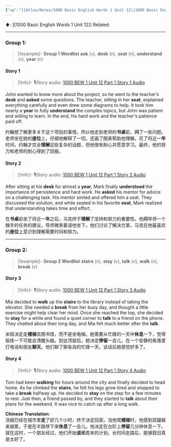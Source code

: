 ```yaml
---
{"up":"[[Atlas/Notes/1000 Basic English Words 1 Unit 12\|1000 Basic English Words 1 Unit 12]]","dg-publish":true,"permalink":"/atlas/notes/1000-bew-1-unit-12-part-1-stories/","dgPassFrontmatter":true}
---
```


⬆️: [[1000 Basic English Words 1 Unit 12]]
Related: 

---

### Group 1:

> [!example]- **Group 1 Wordlist**
> **ask** (v), **desk** (n), **seat** (n), **understand** (v), **year** (n)

#### Story 1 

> [!info]- 🎙️Story audio: [1000 BEW 1 Unit 12 Part 1 Story 1 Audio](https://drive.google.com/file/d/1WLO8zTYpp23foyNwDy-N90_fn9M11pyN/view?usp=drive_link)

John wanted to know more about the project, so he went to the teacher’s **desk** and **asked** some questions. The teacher, sitting in her **seat**, explained everything carefully and even drew some diagrams to help. It took him nearly a **year** to fully **understand** the complex topics, but John was patient and willing to learn. In the end, his hard work and the teacher's patience paid off.

约翰想了解更多关于这个项目的事情，所以他走到老师的**书桌**前，**问**了一些问题。老师坐在她的**座位**上，仔细地解释了一切，还画了图表帮助他理解。花了将近一**年**时间，约翰才完全**理解**这些复杂的话题，但他很有耐心并愿意学习。最终，他的努力和老师的耐心得到了回报。

#### Story 2

> [!info]- 🎙️Story audio: [1000 BEW 1 Unit 12 Part 1 Story 2 Audio](https://drive.google.com/file/d/1vUt7cyg6R9nUgCTSWSg_2Wz9xe2HAP_5/view?usp=drive_link)

After sitting at his **desk** for almost a **year**, Mark finally **understood** the importance of persistence and hard work. He **asked** his mentor for advice on a challenging task. His mentor smiled and offered him a seat. They discussed the solution, and while seated in his favorite **seat**, Mark realized that understanding takes time and effort.

在**书桌**前坐了将近一**年**之后，马克终于**理解**了坚持和努力的重要性。他**问**导师一个棘手的任务的建议。导师微笑着请他坐下。他们讨论了解决方案，马克在他最喜欢的**座位**上意识到理解需要时间和努力。

---

### Group 2:

> [!example]- **Group 2 Wordlist**
> **stairs** (n), **stay** (v), **talk** (v), **walk** (v), **break** (v)

#### Story 3

> [!info]- 🎙️Story audio: [1000 BEW 1 Unit 12 Part 1 Story 3 Audio](https://drive.google.com/file/d/1cNNJk5l-v01-U5bR7IwFNrzcO3acEomz/view?usp=drive_link)

Mia decided to **walk** up the **stairs** to the library instead of taking the elevator. She needed a **break** from her busy day, and thought a little exercise might help clear her mind. Once she reached the top, she decided to **stay** for a while and found a quiet corner to **talk** to a friend on the phone. They chatted about their long day, and Mia felt much better after the **talk**.

米娅决定走**楼梯**去图书馆，而不是坐电梯。她需要从忙碌的一天中**休息**一下，觉得锻炼一下可能会清醒头脑。到达顶层后，她决定**停留**一会儿，在一个安静的角落里打电话和朋友**聊天**。他们聊了聊各自的忙碌一天，谈话后她感觉好多了。

#### Story 4

> [!info]- 🎙️Story audio: [1000 BEW 1 Unit 12 Part 1 Story 4 Audio](https://drive.google.com/file/d/1d92SARGOvvmILz0X_s-mrrZ51tVbaMYS/view?usp=drive_link)

Tom had been **walking** for hours around the city and finally decided to head home. As he climbed the **stairs**, he felt his legs grow tired and stopped to take a **break** halfway up. He decided to **stay** on the step for a few minutes to rest. Just then, a friend passed by, and they started to **talk** about their plans for the weekend. It was nice to catch up after a long walk.

**Chinese Translation**:  
汤姆已经在城市里**走**了好几个小时，终于决定回家。当他爬**楼梯**时，他感到双腿越来越累，于是在半路停下来**休息**了一会儿。他决定在台阶上**停留**几分钟休息一下。就在这时，一个朋友经过，他们开始**谈论**周末的计划。长时间走路后，能够叙旧真是太好了。
